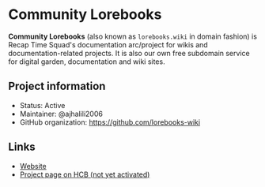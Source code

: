 # Community Lorebooks

**Community Lorebooks** (also known as `lorebooks.wiki` in domain fashion) is Recap
Time Squad's documentation arc/project for wikis and documentation-related projects.
It is also our own free subdomain service for digital garden, documentation and wiki sites.

## Project information

* Status: Active
* Maintainer: @ajhalili2006
* GitHub organization: <https://github.com/lorebooks-wiki>

## Links

* [Website](https://lorebooks.wiki)
* [Project page on HCB (not yet activated)](https://hcb.hackclub.com/lorebooks-wiki)
